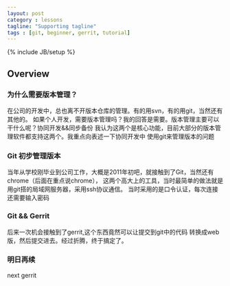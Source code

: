 ```yaml
---
layout: post
category : lessons
tagline: "Supporting tagline"
tags : [git, beginner, gerrit, tutorial]
---
```

{% include JB/setup %}

## Overview

### 为什么需要版本管理？

在公司的开发中，总也离不开版本仓库的管理。有的用svn，有的用git，当然还有其他的。
如果个人开发，需要版本管理吗？我的回答是需要。版本管理主要可以干什么呢？协同开发&&同步备份
我认为这两个是核心功能，目前大部分的版本管理软件都支持这两个。我重点向表述一下协同开发中
使用git来管理版本的问题

### Git 初步管理版本

当年从学校刚毕业到公司工作，大概是2011年初吧，就接触到了Git，当然还有chrome（后面在重点说chrome），
这两个高大上的工具，当时最简单的做法就是用git搭的局域网服务器，采用ssh协议通信。
当时采用的是口令认证，每次连接还需要输入密码


### Git && Gerrit

后来一次机会接触到了gerrit,这个东西竟然可以让提交到git中的代码
转换成web版，然后提交进去。经过折腾，终于搞定了。

### 明日再续

next gerrit